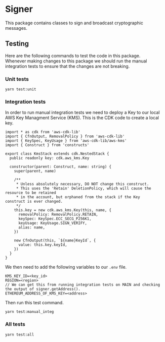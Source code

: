 # Signer

This package contains classes to sign and broadcast cryptographic messages.

## Testing
Here are the following commands to test the code in this package. Whenever making changes to this package we should run the manual integration tests to ensure that the changes are not breaking. 

### Unit tests
```
yarn test:unit
```
### Integration tests
In order to run manual integration tests we need to deploy a Key to our local AWS Key Managment Service (KMS). This is the CDK code to create a local key.
```
import * as cdk from 'aws-cdk-lib'
import { CfnOutput, RemovalPolicy } from 'aws-cdk-lib'
import { KeySpec, KeyUsage } from 'aws-cdk-lib/aws-kms'
import { Construct } from 'constructs'

export class KmsStack extends cdk.NestedStack {
  public readonly key: cdk.aws_kms.Key

  constructor(parent: Construct, name: string) {
    super(parent, name)

    /**
     * Unless absolutely necessary, DO NOT change this construct.
     * This uses the 'Retain' DeletionPolicy, which will cause the resource to be retained
     * in the account, but orphaned from the stack if the Key construct is ever changed.
     */
    this.key = new cdk.aws_kms.Key(this, name, {
      removalPolicy: RemovalPolicy.RETAIN,
      keySpec: KeySpec.ECC_SECG_P256K1,
      keyUsage: KeyUsage.SIGN_VERIFY,
      alias: name,
    })

    new CfnOutput(this, `${name}KeyId`, {
      value: this.key.keyId,
    })
  }
}
```
We then need to add the following variables to our `.env` file.
```
KMS_KEY_ID=<key_id>
REGION=<region>
// We can get this from running integration tests on MAIN and checking the output of signer.getAddress().
ETHEREUM_ADDRESS_OF_KMS_KEY=<address>
```
Then run this test command.
```
yarn test:manual_integ
```
### All tests
```
yarn test:all
```